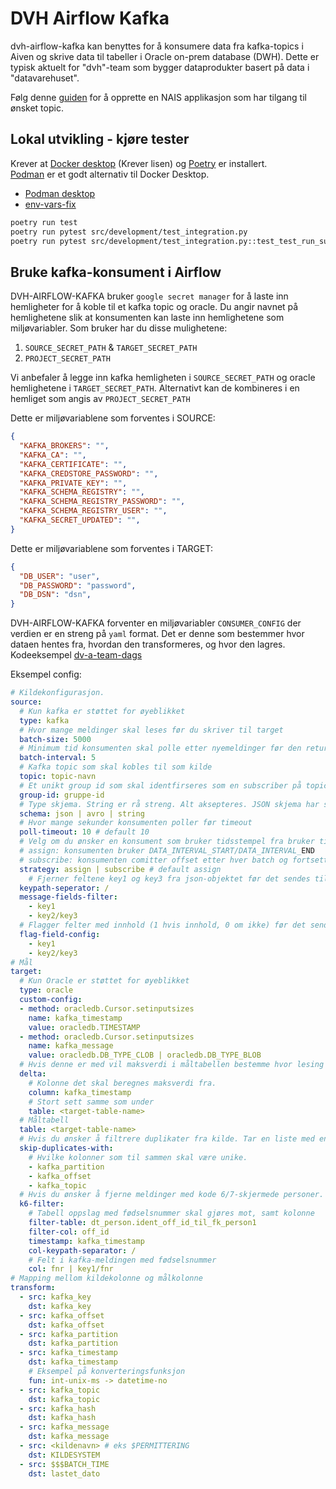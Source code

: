 # DVH Airflow Kafka
dvh-airflow-kafka kan benyttes for å konsumere data fra kafka-topics i Aiven og skrive data til tabeller i Oracle on-prem database (DWH). Dette er typisk aktuelt for "dvh"-team som bygger dataprodukter basert på data i "datavarehuset".


Følg denne [guiden](kafka-topic.md) for å opprette en NAIS applikasjon som har tilgang til ønsket topic.

## Lokal utvikling - kjøre tester

Krever at [Docker desktop](https://www.docker.com/products/docker-desktop/) (Krever lisen) og [Poetry](https://python-poetry.org/docs/) er installert. \
[Podman](https://podman-desktop.io/tutorial/testcontainers-with-podman) er et godt alternativ til Docker Desktop.
- [Podman desktop](https://podman-desktop.io/docs/migrating-from-docker/managing-docker-compatibility)
- [env-vars-fix](https://stackoverflow.com/questions/67642620/docker-credential-desktop-not-installed-or-not-available-in-path)


```bash
poetry run test
poetry run pytest src/development/test_integration.py
poetry run pytest src/development/test_integration.py::test_test_run_subscribe
```


## Bruke kafka-konsument i Airflow
DVH-AIRFLOW-KAFKA bruker `google secret manager` for å laste inn hemligheter for å koble til et kafka topic og oracle. Du angir navnet på hemlighetene slik at konsumenten kan laste inn hemlighetene som miljøvariabler. Som bruker har du disse mulighetene:
1. `SOURCE_SECRET_PATH` & `TARGET_SECRET_PATH`
2. `PROJECT_SECRET_PATH`

Vi anbefaler å legge inn kafka hemligheten i `SOURCE_SECRET_PATH` og oracle hemlighetene i `TARGET_SECRET_PATH`. Alternativt kan de kombineres i en hemliget som angis av `PROJECT_SECRET_PATH`


Dette er miljøvariablene som forventes i SOURCE:
```json
{
  "KAFKA_BROKERS": "",
  "KAFKA_CA": "",
  "KAFKA_CERTIFICATE": "",
  "KAFKA_CREDSTORE_PASSWORD": "",
  "KAFKA_PRIVATE_KEY": "",
  "KAFKA_SCHEMA_REGISTRY": "",
  "KAFKA_SCHEMA_REGISTRY_PASSWORD": "",
  "KAFKA_SCHEMA_REGISTRY_USER": "",
  "KAFKA_SECRET_UPDATED": "",
}
```

Dette er miljøvariablene som forventes i TARGET:
```json
{
  "DB_USER": "user",
  "DB_PASSWORD": "password",
  "DB_DSN": "dsn",
}
```

DVH-AIRFLOW-KAFKA forventer en miljøvariabler `CONSUMER_CONFIG` der verdien er en streng på `yaml` format. Det er denne som bestemmer hvor dataen hentes fra, hvordan den transformeres, og hvor den lagres.\
Kodeeksempel [dv-a-team-dags](https://github.com/navikt/dv-a-team-dags/blob/main/consumer_configs/perm_config.py)

Eksempel config:
```yaml
# Kildekonfigurasjon. 
source:
  # Kun kafka er støttet for øyeblikket
  type: kafka
  # Hvor mange meldinger skal leses før du skriver til target
  batch-size: 5000
  # Minimum tid konsumenten skal polle etter nyemeldinger før den returnerer
  batch-interval: 5
  # Kafka topic som skal kobles til som kilde
  topic: topic-navn
  # Et unikt group id som skal identfirseres som en subscriber på topicet. Hvis du å lese fra start anbefales det å lage en ny group-id, f.eks gruppe-id-v*
  group-id: gruppe-id
  # Type skjema. String er rå streng. Alt aksepteres. JSON skjema har struktur. Avro er streng på datatyper og nullverdier.
  schema: json | avro | string
  # Hvor mange sekunder konsumenten poller før timeout
  poll-timeout: 10 # default 10
  # Velg om du ønsker en konsument som bruker tidsstempel fra bruker til å bestemme offset som skal konsumeres, eller om offset per partisjon comittes til kafka.
  # assign: konsumenten bruker DATA_INTERVAL_START/DATA_INTERVAL_END
  # subscribe: konsumenten comitter offset etter hver batch og fortsetter fra offset som er lagret på topic
  strategy: assign | subscribe # default assign
    # Fjerner feltene key1 og key3 fra json-objektet før det sendes til oracle. Støtter nøstede felter og felter i lister.
  keypath-seperator: /
  message-fields-filter:
    - key1
    - key2/key3
  # Flagger felter med innhold (1 hvis innhold, 0 om ikke) før det sendes til oracle. Støtter nøstede felter og felter i lister.
  flag-field-config:
    - key1
    - key2/key3
# Mål
target:
  # Kun Oracle er støttet for øyeblikket
  type: oracle
  custom-config:
  - method: oracledb.Cursor.setinputsizes
    name: kafka_timestamp
    value: oracledb.TIMESTAMP
  - method: oracledb.Cursor.setinputsizes
    name: kafka_message
    value: oracledb.DB_TYPE_CLOB | oracledb.DB_TYPE_BLOB
  # Hvis denne er med vil maksverdi i måltabellen bestemme hvor lesing av kafkatopicet skal starte. Ellers må data_interval_start spesifiseres eksplisitt i DAG.
  delta:
    # Kolonne det skal beregnes maksverdi fra.
    column: kafka_timestamp
    # Stort sett samme som under
    table: <target-table-name>
  # Måltabell
  table: <target-table-name>
  # Hvis du ønsker å filtrere duplikater fra kilde. Tar en liste med en eller flere kolonner.
  skip-duplicates-with: 
    # Hvilke kolonner som til sammen skal være unike.
    - kafka_partition
    - kafka_offset
    - kafka_topic
  # Hvis du ønsker å fjerne meldinger med kode 6/7-skjermede personer. Kafka message settes til null. Støtter nøstede felt.
  k6-filter:
    # Tabell oppslag med fødselsnummer skal gjøres mot, samt kolonne
    filter-table: dt_person.ident_off_id_til_fk_person1
    filter-col: off_id
    timestamp: kafka_timestamp
    col-keypath-separator: /
    # Felt i kafka-meldingen med fødselsnummer
    col: fnr | key1/fnr
# Mapping mellom kildekolonne og målkolonne
transform:
  - src: kafka_key
    dst: kafka_key
  - src: kafka_offset
    dst: kafka_offset
  - src: kafka_partition
    dst: kafka_partition
  - src: kafka_timestamp
    dst: kafka_timestamp
    # Eksempel på konverteringsfunksjon
    fun: int-unix-ms -> datetime-no
  - src: kafka_topic
    dst: kafka_topic
  - src: kafka_hash
    dst: kafka_hash
  - src: kafka_message
    dst: kafka_message
  - src: <kildenavn> # eks $PERMITTERING
    dst: KILDESYSTEM
  - src: $$$BATCH_TIME
    dst: lastet_dato
```